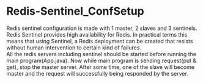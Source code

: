# Redis-Sentinel_ConfSetup
Redis sentinel configuration is made with 1 master, 2 slaves and 3 sentinels. Redis Sentinel provides high availability for Redis.
In practical terms this means that using Sentinel, a Redis deployment can be created that resists without human intervention to certain kind of failures.  
All the redis servers including sentinel should be started before running the main program(App.java).
Now while main program is sending request(put & get), stop the master server. After some time, one of the slave will become master and the request will successfully being responded by the server.
